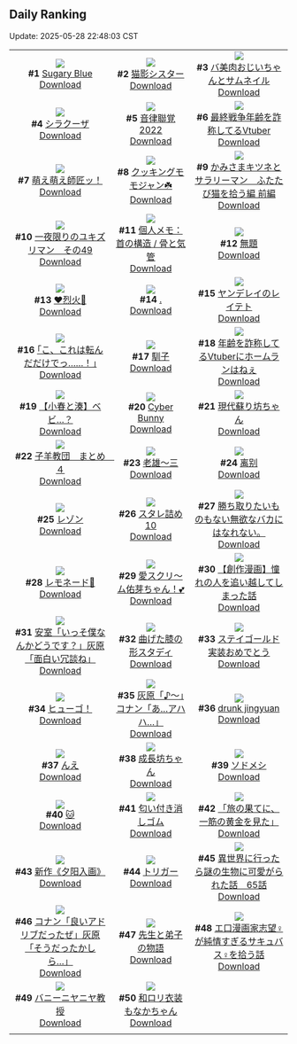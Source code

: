 ## Daily Ranking
Update: 2025-05-28 22:48:03 CST

|      |      |      |
| :----: | :----: | :----: |
| ![](https://i.pixiv.re/c/240x480/img-master/img/2025/05/27/00/00/12/130850297_p0_master1200.jpg)<br>**#1** [Sugary Blue](https://www.pixiv.net/artworks/130850297)<br>[Download](https://i.pixiv.re/img-original/img/2025/05/27/00/00/12/130850297_p0.jpg) | ![](https://i.pixiv.re/c/240x480/img-master/img/2025/05/26/18/30/35/130837298_p0_master1200.jpg)<br>**#2** [猫影シスター](https://www.pixiv.net/artworks/130837298)<br>[Download](https://i.pixiv.re/img-original/img/2025/05/26/18/30/35/130837298_p0.jpg) | ![](https://i.pixiv.re/c/240x480/img-master/img/2025/05/27/00/02/36/130850694_p0_master1200.jpg)<br>**#3** [バ美肉おじいちゃんとサムネイル](https://www.pixiv.net/artworks/130850694)<br>[Download](https://i.pixiv.re/img-original/img/2025/05/27/00/02/36/130850694_p0.jpg) |
| ![](https://i.pixiv.re/c/240x480/img-master/img/2025/05/26/00/30/04/130816358_p0_master1200.jpg)<br>**#4** [シラクーザ](https://www.pixiv.net/artworks/130816358)<br>[Download](https://i.pixiv.re/img-original/img/2025/05/26/00/30/04/130816358_p0.png) | ![](https://i.pixiv.re/c/240x480/img-master/img/2025/05/27/00/30/07/130851876_p0_master1200.jpg)<br>**#5** [音律聯覚2022](https://www.pixiv.net/artworks/130851876)<br>[Download](https://i.pixiv.re/img-original/img/2025/05/27/00/30/07/130851876_p0.jpg) | ![](https://i.pixiv.re/c/240x480/img-master/img/2025/05/26/21/08/32/130842940_p0_master1200.jpg)<br>**#6** [最終戦争年齢を詐称してるVtuber](https://www.pixiv.net/artworks/130842940)<br>[Download](https://i.pixiv.re/img-original/img/2025/05/26/21/08/32/130842940_p0.png) |
| ![](https://i.pixiv.re/c/240x480/img-master/img/2025/05/27/00/00/07/130850265_p0_master1200.jpg)<br>**#7** [萌え萌え師匠ッ！](https://www.pixiv.net/artworks/130850265)<br>[Download](https://i.pixiv.re/img-original/img/2025/05/27/00/00/07/130850265_p0.jpg) | ![](https://i.pixiv.re/c/240x480/img-master/img/2025/05/26/00/00/10/130814639_p0_master1200.jpg)<br>**#8** [クッキングモモジャン☘️](https://www.pixiv.net/artworks/130814639)<br>[Download](https://i.pixiv.re/img-original/img/2025/05/26/00/00/10/130814639_p0.jpg) | ![](https://i.pixiv.re/c/240x480/img-master/img/2025/05/27/16/37/25/130868641_p0_master1200.jpg)<br>**#9** [かみさまキツネとサラリーマン　ふたたび猫を拾う編 前編](https://www.pixiv.net/artworks/130868641)<br>[Download](https://i.pixiv.re/img-original/img/2025/05/27/16/37/25/130868641_p0.png) |
| ![](https://i.pixiv.re/c/240x480/img-master/img/2025/05/26/12/34/04/130829736_p0_master1200.jpg)<br>**#10** [一夜限りのユキズリマン　その49](https://www.pixiv.net/artworks/130829736)<br>[Download](https://i.pixiv.re/img-original/img/2025/05/26/12/34/04/130829736_p0.png) | ![](https://i.pixiv.re/c/240x480/img-master/img/2025/05/27/06/00/05/130858134_p0_master1200.jpg)<br>**#11** [個人メモ：首の構造 / 骨と気管](https://www.pixiv.net/artworks/130858134)<br>[Download](https://i.pixiv.re/img-original/img/2025/05/27/06/00/05/130858134_p0.jpg) | ![](https://i.pixiv.re/c/240x480/img-master/img/2025/05/26/11/58/29/130828828_p0_master1200.jpg)<br>**#12** [無題](https://www.pixiv.net/artworks/130828828)<br>[Download](https://i.pixiv.re/img-original/img/2025/05/26/11/58/29/130828828_p0.png) |
| ![](https://i.pixiv.re/c/240x480/img-master/img/2025/05/26/11/04/35/130827928_p0_master1200.jpg)<br>**#13** [❤️烈火💙](https://www.pixiv.net/artworks/130827928)<br>[Download](https://i.pixiv.re/img-original/img/2025/05/26/11/04/35/130827928_p0.jpg) | ![](https://i.pixiv.re/c/240x480/img-master/img/2025/05/26/19/10/31/130838599_p0_master1200.jpg)<br>**#14** [.](https://www.pixiv.net/artworks/130838599)<br>[Download](https://i.pixiv.re/img-original/img/2025/05/26/19/10/31/130838599_p0.jpg) | ![](https://i.pixiv.re/c/240x480/img-master/img/2025/05/26/00/54/07/130817295_p0_master1200.jpg)<br>**#15** [ヤンデレイのレイテト](https://www.pixiv.net/artworks/130817295)<br>[Download](https://i.pixiv.re/img-original/img/2025/05/26/00/54/07/130817295_p0.png) |
| ![](https://i.pixiv.re/c/240x480/img-master/img/2025/05/26/17/11/02/130834961_p0_master1200.jpg)<br>**#16** [｢こ、これは転んだだけでっ……！｣](https://www.pixiv.net/artworks/130834961)<br>[Download](https://i.pixiv.re/img-original/img/2025/05/26/17/11/02/130834961_p0.jpg) | ![](https://i.pixiv.re/c/240x480/img-master/img/2025/05/26/00/46/33/130817059_p0_master1200.jpg)<br>**#17** [馴子](https://www.pixiv.net/artworks/130817059)<br>[Download](https://i.pixiv.re/img-original/img/2025/05/26/00/46/33/130817059_p0.jpg) | ![](https://i.pixiv.re/c/240x480/img-master/img/2025/05/27/21/13/32/130877378_p0_master1200.jpg)<br>**#18** [年齢を詐称してるVtuberにホームランはねぇ](https://www.pixiv.net/artworks/130877378)<br>[Download](https://i.pixiv.re/img-original/img/2025/05/27/21/13/32/130877378_p0.png) |
| ![](https://i.pixiv.re/c/240x480/img-master/img/2025/05/26/20/41/08/130841820_p0_master1200.jpg)<br>**#19** [【小春と湊】ベビ…？](https://www.pixiv.net/artworks/130841820)<br>[Download](https://i.pixiv.re/img-original/img/2025/05/26/20/41/08/130841820_p0.png) | ![](https://i.pixiv.re/c/240x480/img-master/img/2025/05/26/00/00/09/130814629_p0_master1200.jpg)<br>**#20** [Cyber Bunny](https://www.pixiv.net/artworks/130814629)<br>[Download](https://i.pixiv.re/img-original/img/2025/05/26/00/00/09/130814629_p0.png) | ![](https://i.pixiv.re/c/240x480/img-master/img/2025/05/27/13/57/58/130865915_p0_master1200.jpg)<br>**#21** [現代蘇り坊ちゃん](https://www.pixiv.net/artworks/130865915)<br>[Download](https://i.pixiv.re/img-original/img/2025/05/27/13/57/58/130865915_p0.png) |
| ![](https://i.pixiv.re/c/240x480/img-master/img/2025/05/26/00/01/58/130814988_p0_master1200.jpg)<br>**#22** [子羊教団　まとめ　４](https://www.pixiv.net/artworks/130814988)<br>[Download](https://i.pixiv.re/img-original/img/2025/05/26/00/01/58/130814988_p0.png) | ![](https://i.pixiv.re/c/240x480/img-master/img/2025/05/26/00/00/07/130814604_p0_master1200.jpg)<br>**#23** [老雄～三](https://www.pixiv.net/artworks/130814604)<br>[Download](https://i.pixiv.re/img-original/img/2025/05/26/00/00/07/130814604_p0.jpg) | ![](https://i.pixiv.re/c/240x480/img-master/img/2025/05/26/16/08/39/130833685_p0_master1200.jpg)<br>**#24** [离别](https://www.pixiv.net/artworks/130833685)<br>[Download](https://i.pixiv.re/img-original/img/2025/05/26/16/08/39/130833685_p0.jpg) |
| ![](https://i.pixiv.re/c/240x480/img-master/img/2025/05/27/20/37/16/130875866_p0_master1200.jpg)<br>**#25** [レゾン](https://www.pixiv.net/artworks/130875866)<br>[Download](https://i.pixiv.re/img-original/img/2025/05/27/20/37/16/130875866_p0.png) | ![](https://i.pixiv.re/c/240x480/img-master/img/2025/05/26/15/47/52/130833277_p0_master1200.jpg)<br>**#26** [スタレ詰め10](https://www.pixiv.net/artworks/130833277)<br>[Download](https://i.pixiv.re/img-original/img/2025/05/26/15/47/52/130833277_p0.jpg) | ![](https://i.pixiv.re/c/240x480/img-master/img/2025/05/26/00/25/56/130816160_p0_master1200.jpg)<br>**#27** [勝ち取りたいものもない無欲なバカにはなれない。](https://www.pixiv.net/artworks/130816160)<br>[Download](https://i.pixiv.re/img-original/img/2025/05/26/00/25/56/130816160_p0.jpg) |
| ![](https://i.pixiv.re/c/240x480/img-master/img/2025/05/26/18/00/02/130836182_p0_master1200.jpg)<br>**#28** [レモネード🍋](https://www.pixiv.net/artworks/130836182)<br>[Download](https://i.pixiv.re/img-original/img/2025/05/26/18/00/02/130836182_p0.png) | ![](https://i.pixiv.re/c/240x480/img-master/img/2025/05/26/00/00/23/130814738_p0_master1200.jpg)<br>**#29** [愛スクリ～ム佑芽ちゃん！💕](https://www.pixiv.net/artworks/130814738)<br>[Download](https://i.pixiv.re/img-original/img/2025/05/26/00/00/23/130814738_p0.jpg) | ![](https://i.pixiv.re/c/240x480/img-master/img/2025/05/27/11/02/17/130862727_p0_master1200.jpg)<br>**#30** [【創作漫画】憧れの人を追い越してしまった話](https://www.pixiv.net/artworks/130862727)<br>[Download](https://i.pixiv.re/img-original/img/2025/05/27/11/02/17/130862727_p0.jpg) |
| ![](https://i.pixiv.re/c/240x480/img-master/img/2025/05/26/11/50/06/130828708_p0_master1200.jpg)<br>**#31** [安室「いっそ僕なんかどうです？」灰原「面白い冗談ね」](https://www.pixiv.net/artworks/130828708)<br>[Download](https://i.pixiv.re/img-original/img/2025/05/26/11/50/06/130828708_p0.png) | ![](https://i.pixiv.re/c/240x480/img-master/img/2025/05/27/09/08/30/130861000_p0_master1200.jpg)<br>**#32** [曲げた膝の形スタディ](https://www.pixiv.net/artworks/130861000)<br>[Download](https://i.pixiv.re/img-original/img/2025/05/27/09/08/30/130861000_p0.png) | ![](https://i.pixiv.re/c/240x480/img-master/img/2025/05/26/14/23/43/130831756_p0_master1200.jpg)<br>**#33** [ステイゴールド実装おめでとう](https://www.pixiv.net/artworks/130831756)<br>[Download](https://i.pixiv.re/img-original/img/2025/05/26/14/23/43/130831756_p0.png) |
| ![](https://i.pixiv.re/c/240x480/img-master/img/2025/05/26/12/32/29/130829709_p0_master1200.jpg)<br>**#34** [ヒューゴ！](https://www.pixiv.net/artworks/130829709)<br>[Download](https://i.pixiv.re/img-original/img/2025/05/26/12/32/29/130829709_p0.png) | ![](https://i.pixiv.re/c/240x480/img-master/img/2025/05/26/17/52/45/130835967_p0_master1200.jpg)<br>**#35** [灰原「♪〜」コナン「あ…アハハ…」](https://www.pixiv.net/artworks/130835967)<br>[Download](https://i.pixiv.re/img-original/img/2025/05/26/17/52/45/130835967_p0.jpg) | ![](https://i.pixiv.re/c/240x480/img-master/img/2025/05/26/20/40/20/130841795_p0_master1200.jpg)<br>**#36** [drunk jingyuan](https://www.pixiv.net/artworks/130841795)<br>[Download](https://i.pixiv.re/img-original/img/2025/05/26/20/40/20/130841795_p0.jpg) |
| ![](https://i.pixiv.re/c/240x480/img-master/img/2025/05/27/12/19/00/130864174_p0_master1200.jpg)<br>**#37** [んえ](https://www.pixiv.net/artworks/130864174)<br>[Download](https://i.pixiv.re/img-original/img/2025/05/27/12/19/00/130864174_p0.png) | ![](https://i.pixiv.re/c/240x480/img-master/img/2025/05/27/14/03/30/130866039_p0_master1200.jpg)<br>**#38** [成長坊ちゃん](https://www.pixiv.net/artworks/130866039)<br>[Download](https://i.pixiv.re/img-original/img/2025/05/27/14/03/30/130866039_p0.png) | ![](https://i.pixiv.re/c/240x480/img-master/img/2025/05/27/19/48/22/130873934_p0_master1200.jpg)<br>**#39** [ソドメシ](https://www.pixiv.net/artworks/130873934)<br>[Download](https://i.pixiv.re/img-original/img/2025/05/27/19/48/22/130873934_p0.png) |
| ![](https://i.pixiv.re/c/240x480/img-master/img/2025/05/27/02/57/16/130855766_p0_master1200.jpg)<br>**#40** [🐱](https://www.pixiv.net/artworks/130855766)<br>[Download](https://i.pixiv.re/img-original/img/2025/05/27/02/57/16/130855766_p0.png) | ![](https://i.pixiv.re/c/240x480/img-master/img/2025/05/26/19/13/54/130838710_p0_master1200.jpg)<br>**#41** [匂い付き消しゴム](https://www.pixiv.net/artworks/130838710)<br>[Download](https://i.pixiv.re/img-original/img/2025/05/26/19/13/54/130838710_p0.jpg) | ![](https://i.pixiv.re/c/240x480/img-master/img/2025/05/26/06/06/12/130823274_p0_master1200.jpg)<br>**#42** [「旅の果てに、一筋の黄金を見た」](https://www.pixiv.net/artworks/130823274)<br>[Download](https://i.pixiv.re/img-original/img/2025/05/26/06/06/12/130823274_p0.png) |
| ![](https://i.pixiv.re/c/240x480/img-master/img/2025/05/27/00/46/02/130852450_p0_master1200.jpg)<br>**#43** [新作《夕阳入画》](https://www.pixiv.net/artworks/130852450)<br>[Download](https://i.pixiv.re/img-original/img/2025/05/27/00/46/02/130852450_p0.jpg) | ![](https://i.pixiv.re/c/240x480/img-master/img/2025/05/26/12/10/24/130829268_p0_master1200.jpg)<br>**#44** [トリガー](https://www.pixiv.net/artworks/130829268)<br>[Download](https://i.pixiv.re/img-original/img/2025/05/26/12/10/24/130829268_p0.jpg) | ![](https://i.pixiv.re/c/240x480/img-master/img/2025/05/27/00/01/39/130850606_p0_master1200.jpg)<br>**#45** [異世界に行ったら謎の生物に可愛がられた話　65話](https://www.pixiv.net/artworks/130850606)<br>[Download](https://i.pixiv.re/img-original/img/2025/05/27/00/01/39/130850606_p0.jpg) |
| ![](https://i.pixiv.re/c/240x480/img-master/img/2025/05/27/18/59/19/130872313_p0_master1200.jpg)<br>**#46** [コナン「良いアドリブだったぜ」灰原「そうだったかしら…」](https://www.pixiv.net/artworks/130872313)<br>[Download](https://i.pixiv.re/img-original/img/2025/05/27/18/59/19/130872313_p0.jpg) | ![](https://i.pixiv.re/c/240x480/img-master/img/2025/05/26/03/26/37/130821050_p0_master1200.jpg)<br>**#47** [先生と弟子の物語](https://www.pixiv.net/artworks/130821050)<br>[Download](https://i.pixiv.re/img-original/img/2025/05/26/03/26/37/130821050_p0.png) | ![](https://i.pixiv.re/c/240x480/img-master/img/2025/05/27/16/51/26/130868886_p0_master1200.jpg)<br>**#48** [エ口漫画家志望♀が純情すぎるサキュバス♀を拾う話](https://www.pixiv.net/artworks/130868886)<br>[Download](https://i.pixiv.re/img-original/img/2025/05/27/16/51/26/130868886_p0.jpg) |
| ![](https://i.pixiv.re/c/240x480/img-master/img/2025/05/26/02/22/17/130819803_p0_master1200.jpg)<br>**#49** [バニーニヤニヤ教授](https://www.pixiv.net/artworks/130819803)<br>[Download](https://i.pixiv.re/img-original/img/2025/05/26/02/22/17/130819803_p0.jpg) | ![](https://i.pixiv.re/c/240x480/img-master/img/2025/05/26/21/15/26/130843193_p0_master1200.jpg)<br>**#50** [和ロリ衣装もなかちゃん](https://www.pixiv.net/artworks/130843193)<br>[Download](https://i.pixiv.re/img-original/img/2025/05/26/21/15/26/130843193_p0.jpg) |
|      |
